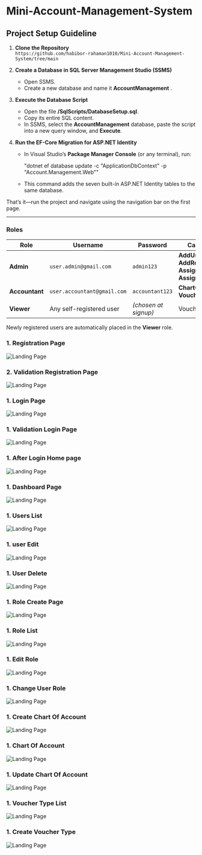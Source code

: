 # Mini-Account-Management-System

## Project Setup Guideline

1. **Clone the Repository**  
   `https://github.com/habibor-rahaman1010/Mini-Account-Management-System/tree/main`

2. **Create a Database in SQL Server Management Studio (SSMS)**  
   - Open SSMS.  
   - Create a new database and name it **AccountManagement** .

3. **Execute the Database Script**  
   - Open the file **/SqlScripts/DatabaseSetup.sql**.  
   - Copy its entire SQL content.  
   - In SSMS, select the **AccountManagement** database, paste the script into a new query window, and **Execute**.

4. **Run the EF-Core Migration for ASP.NET Identity**  
   - In Visual Studio’s **Package Manager Console** (or any terminal), run:  
   
     "dotnet ef database update -c "ApplicationDbContext" -p "Account.Management.Web""
   
   - This command adds the seven built-in ASP.NET Identity tables to the same database.

That’s it—run the project and navigate using the navigation bar on the first page.

---

### Roles

| Role | Username | Password | Can Access |
|------|----------|----------|------------|
| **Admin** | `user.admin@gmail.com` | `admin123` | **AddUser**, **AddRole**, **AssignAccess**, **AssignUserRole** |
| **Accountant** | `user.accountant@gmail.com` | `accountant123` | **ChartOfAccounts**, **VoucherList** |
| **Viewer** | Any self-registered user | *(chosen at signup)* | VoucherList |

Newly registered users are automatically placed in the **Viewer** role.

### 1. Registration Page  
![Landing Page](ScreenShots/Screenshot-1.png)

### 2. Validation Registration Page  
![Landing Page](ScreenShots/Screenshot-2.png)

### 1. Login Page  
![Landing Page](ScreenShots/Screenshot-3.png)

### 1. Validation Login Page  
![Landing Page](ScreenShots/Screenshot-4.png)

### 1. After Login Home page  
![Landing Page](ScreenShots/Screenshot-5.png)

### 1. Dashboard Page  
![Landing Page](ScreenShots/Screenshot-6.png)

### 1. Users List  
![Landing Page](ScreenShots/Screenshot-7.png)

### 1. user Edit  
![Landing Page](ScreenShots/Screenshot-8.png)

### 1. User Delete  
![Landing Page](ScreenShots/Screenshot-9.png)

### 1. Role Create Page  
![Landing Page](ScreenShots/Screenshot-10.png)

### 1. Role List  
![Landing Page](ScreenShots/Screenshot-11.png)

### 1. Edit Role  
![Landing Page](ScreenShots/Screenshot-12.png)

### 1. Change User Role 
![Landing Page](ScreenShots/Screenshot-13.png)

### 1. Create Chart Of Account  
![Landing Page](ScreenShots/Screenshot-14.png)

### 1. Chart Of Account  
![Landing Page](ScreenShots/Screenshot-15.png)

### 1. Update Chart Of Account  
![Landing Page](ScreenShots/Screenshot-16.png)

### 1. Voucher Type List
![Landing Page](ScreenShots/Screenshot-17.png)

### 1. Create Voucher Type  
![Landing Page](ScreenShots/Screenshot-18.png)
